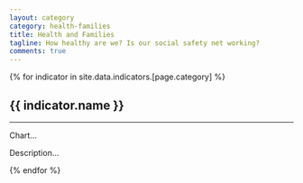 ```yaml
---
layout: category
category: health-families
title: Health and Families
tagline: How healthy are we? Is our social safety net working?
comments: true
---
```


{% for indicator in site.data.indicators.[page.category] %}
  <h2>
    {{ indicator.name }}
  </h2>
  <hr>
  <p>Chart...</p>
  <p>Description...</p>
{% endfor %}

